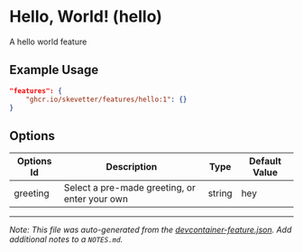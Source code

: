 
# Hello, World! (hello)

A hello world feature

## Example Usage

```json
"features": {
    "ghcr.io/skevetter/features/hello:1": {}
}
```

## Options

| Options Id | Description | Type | Default Value |
|-----|-----|-----|-----|
| greeting | Select a pre-made greeting, or enter your own | string | hey |



---

_Note: This file was auto-generated from the [devcontainer-feature.json](https://github.com/skevetter/features/blob/main/src/hello/devcontainer-feature.json).  Add additional notes to a `NOTES.md`._
